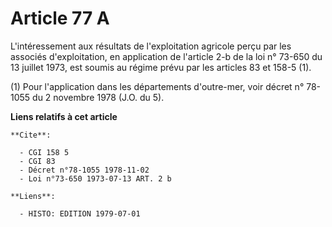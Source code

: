 # Article 77 A

L'intéressement aux résultats de l'exploitation agricole perçu par les associés d'exploitation, en application de l'article
2-b de la loi n° 73-650 du 13 juillet 1973, est soumis au régime prévu par les articles 83 et 158-5 (1).

(1) Pour l'application dans les départements d'outre-mer, voir décret n° 78-1055 du 2 novembre 1978 (J.O. du 5).

**Liens relatifs à cet article**

	**Cite**:

	  - CGI 158 5
	  - CGI 83
	  - Décret n°78-1055 1978-11-02
	  - Loi n°73-650 1973-07-13 ART. 2 b

	**Liens**:

	  - HISTO: EDITION 1979-07-01
